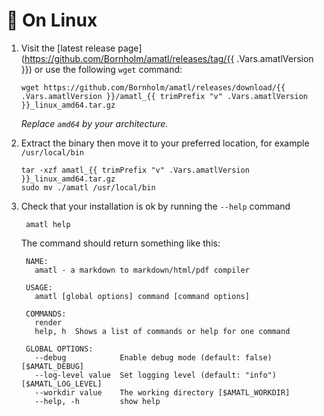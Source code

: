 # 🐧 On Linux

1. Visit the [latest release page](https://github.com/Bornholm/amatl/releases/tag/{{ .Vars.amatlVersion }}) or use the following `wget` command:

   ```shell
   wget https://github.com/Bornholm/amatl/releases/download/{{ .Vars.amatlVersion }}/amatl_{{ trimPrefix "v" .Vars.amatlVersion }}_linux_amd64.tar.gz
   ```

   _Replace `amd64` by your architecture._

2. Extract the binary then move it to your preferred location, for example `/usr/local/bin`

   ```shell
   tar -xzf amatl_{{ trimPrefix "v" .Vars.amatlVersion }}_linux_amd64.tar.gz
   sudo mv ./amatl /usr/local/bin
   ```

3. Check that your installation is ok by running the `--help` command

   ```shell
    amatl help
   ```

   The command should return something like this:

   ```shell
    NAME:
      amatl - a markdown to markdown/html/pdf compiler

    USAGE:
      amatl [global options] command [command options]

    COMMANDS:
      render
      help, h  Shows a list of commands or help for one command

    GLOBAL OPTIONS:
      --debug            Enable debug mode (default: false) [$AMATL_DEBUG]
      --log-level value  Set logging level (default: "info") [$AMATL_LOG_LEVEL]
      --workdir value    The working directory [$AMATL_WORKDIR]
      --help, -h         show help
   ```
